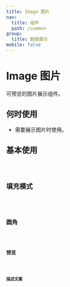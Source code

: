 ```yaml
---
title: Image 图片
nav:
  title: 组件
  path: /common
group:
  title: 数据展示
mobile: false
---
```


# Image 图片

可预览的图片展示组件。

## 何时使用

- 需要展示图片时使用。

## 基本使用

<code src="./demos/index1.tsx" />

## 填充模式
<code src="./demos/index2.tsx" />

## 圆角
<code src="./demos/index3.tsx" />

## 预览
<code src="./demos/index4.tsx" />

## 描述文案
<code src="./demos/index5.tsx" />

<API></API>
